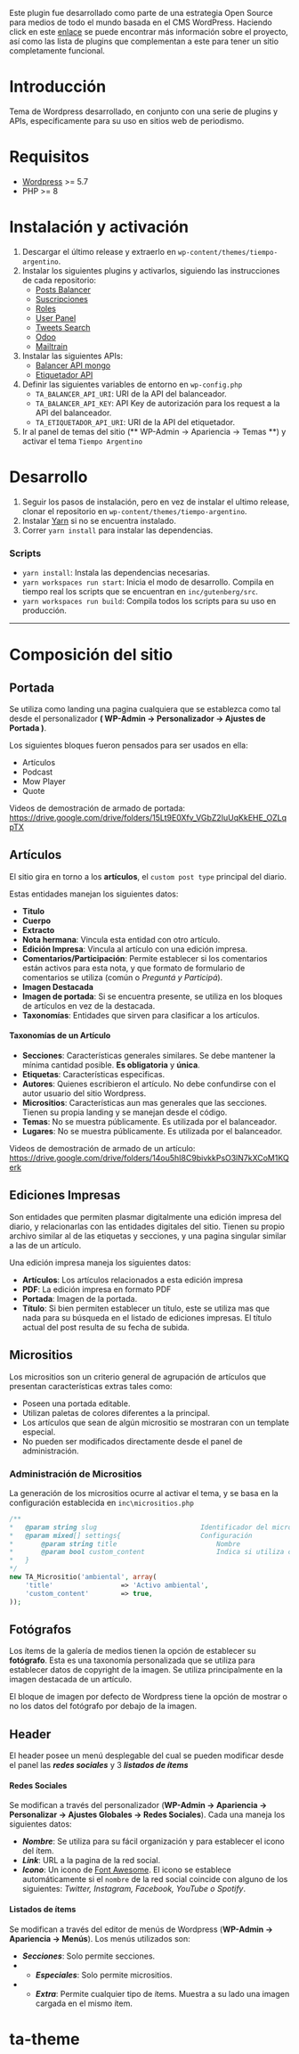 Este plugin fue desarrollado como parte de una estrategia Open Source para medios de todo el mundo basada en el CMS WordPress.
Haciendo click en este [enlace](https://tiempoar.com.ar/proyecto-colaborativo/) se puede encontrar más información sobre el proyecto, así como las lista de plugins que complementan a este para tener un sitio completamente funcional.

# Introducción

Tema de Wordpress desarrollado, en conjunto con una serie de plugins y APIs, específicamente para su uso en sitios web de periodismo.

# Requisitos

- [Wordpress](https://wordpress.org/download/) >= 5.7
- PHP >= 8

# Instalación y activación

1. Descargar el último release y extraerlo en `wp-content/themes/tiempo-argentino`.
2. Instalar los siguientes plugins y activarlos, siguiendo las instrucciones
de cada repositorio:
    - [Posts Balancer](https://github.com/TiempoArgentino/ta-content-balancer)
    - [Suscripciones](https://github.com/TiempoArgentino/ta-suscriptions)
    - [Roles](https://github.com/TiempoArgentino/ta-user-roles-extension)
    - [User Panel](https://github.com/TiempoArgentino/ta-user-panel)
    - [Tweets Search](https://github.com/TiempoArgentino/ta-tweets-search)
    - [Odoo](https://github.com/TiempoArgentino/ta-odoo)
    - [Mailtrain](https://github.com/TiempoArgentino/ta-mailtrain)
4. Instalar las siguientes APIs:
    - [Balancer API mongo](https://github.com/TiempoArgentino/ta-content-balancer-node-api)
    - [Etiquetador API](https://github.com/TiempoArgentino/ta-textrank-keyword-generator-api)
3. Definir las siguientes variables de entorno en `wp-config.php`
    - `TA_BALANCER_API_URI`: URI de la API del balanceador.
    - `TA_BALANCER_API_KEY`: API Key de autorización para los request a la API del balanceador.
    - `TA_ETIQUETADOR_API_URI`: URI de la API del etiquetador.
4. Ir al panel de temas del sitio (** WP-Admin -> Apariencia -> Temas **) y activar el tema `Tiempo Argentino`

# Desarrollo


1. Seguir los pasos de instalación, pero en vez de instalar el ultimo release,
clonar el repositorio en `wp-content/themes/tiempo-argentino`.
2. Instalar [Yarn](https://yarnpkg.com/getting-started/install#:~:text=the%20local%20ones%3A-,npm%20install%20-g%20yarn,-Once%20you%27ve%20followed) si no se encuentra instalado.
3. Correr `yarn install` para instalar las dependencias.

### Scripts
- `yarn install`: Instala las dependencias necesarias.
- `yarn workspaces run start`: Inicia el modo de desarrollo. Compila en tiempo
real los scripts que se encuentran en `inc/gutenberg/src`.
- `yarn workspaces run build`: Compila todos los scripts para su uso en producción.

--------------------
# Composición del sitio


## Portada

Se utiliza como landing una pagina cualquiera que se establezca como tal desde
el personalizador **( WP-Admin -> Personalizador -> Ajustes de Portada )**.

Los siguientes bloques fueron pensados para ser usados en ella:

-   Artículos
-   Podcast
-   Mow Player
-   Quote

Videos de demostración de armado de portada: https://drive.google.com/drive/folders/15Lt9E0Xfv_VGbZ2IuUqKkEHE_OZLqpTX

## Artículos

El sitio gira en torno a los **artículos**, el `custom post type` principal del
diario.

Estas entidades manejan los siguientes datos:

- **Titulo**
- **Cuerpo**
- **Extracto**
- **Nota hermana**: Vincula esta entidad con otro artículo.
- **Edición Impresa**: Vincula al artículo con una edición impresa.
- **Comentarios/Participación**: Permite establecer si los comentarios están activos para esta nota, y que formato de formulario de comentarios se utiliza (común o *Preguntá y Participá*).
- **Imagen Destacada**
- **Imagen de portada**: Si se encuentra presente, se utiliza en los bloques de artículos en vez de la destacada.
- **Taxonomías**: Entidades que sirven para clasificar a los artículos.

#### Taxonomías de un Artículo

- **Secciones**: Características generales similares. Se debe mantener la mínima cantidad posible. **Es obligatoria** y **única**.
- **Etiquetas**: Características especificas.
- **Autores**: Quienes escribieron el artículo. No debe confundirse con el autor
usuario del sitio Wordpress.
- **Micrositios**: Características aun mas generales que las secciones.
Tienen su propia landing y se manejan desde el código.
- **Temas**: No se muestra públicamente. Es utilizada por el balanceador.
- **Lugares**: No se muestra públicamente. Es utilizada por el balanceador.

Videos de demostración de armado de un artículo: https://drive.google.com/drive/folders/14ou5hI8C9bivkkPsO3lN7kXCoM1KQerk

## Ediciones Impresas

Son entidades que permiten plasmar digitalmente una edición impresa del diario, y relacionarlas con las entidades digitales del sitio. Tienen su propio archivo similar al de las etiquetas y secciones, y una pagina singular similar a las de un artículo.

Una edición impresa maneja los siguientes datos:

- **Artículos**: Los artículos relacionados a esta edición impresa
- **PDF**: La edición impresa en formato PDF
- **Portada**: Imagen de la portada.
- **Título**: Si bien permiten establecer un título, este se utiliza mas que nada para su búsqueda en el listado de ediciones impresas. El título actual del post resulta de su fecha de subida.

## Micrositios

Los micrositios son un criterio general de agrupación de artículos que presentan características extras tales como:

- Poseen una portada editable.
- Utilizan paletas de colores diferentes a la principal.
- Los artículos que sean de algún micrositio se mostraran con un template especial.
- No pueden ser modificados directamente desde el panel de administración.

### Administración de Micrositios
La generación de los micrositios ocurre al activar el tema, y se basa en la
configuración establecida en `inc\micrositios.php`

```php
/**
*   @param string slug                          Identificador del micrositio (slug del term que genera)
*   @param mixed[] settings{                    Configuración
*       @param string title                         Nombre
*       @param bool custom_content                  Indica si utiliza o no contenido personalizado editable desde el panel.
*   }
*/
new TA_Micrositio('ambiental', array(
    'title'                 => 'Activo ambiental',
    'custom_content'        => true,
));
```

## Fotógrafos

Los ítems de la galería de medios tienen la opción de establecer su
**fotógrafo**. Esta es una taxonomía personalizada que se utiliza para establecer
datos de copyright de la imagen. Se utiliza principalmente en la imagen destacada
de un artículo.

El bloque de imagen por defecto de Wordpress tiene la opción de mostrar o no
los datos del fotógrafo por debajo de la imagen.

## Header

El header posee un menú desplegable del cual se pueden modificar desde el panel las ***redes sociales*** y 3 ***listados de ítems***

#### Redes Sociales
Se modifican a través del personalizador (**WP-Admin -> Apariencia -> Personalizar -> Ajustes Globales -> Redes Sociales**). Cada una maneja los siguientes datos:

- ***Nombre***: Se utiliza para su fácil organización y para establecer el icono del ítem.
- ***Link***: URL a la pagina de la red social.
- ***Icono***: Un icono de [Font Awesome](https://fontawesome.com/). El icono se establece automáticamente si el `nombre` de la red social coincide con alguno de los siguientes: *Twitter, Instagram, Facebook, YouTube o Spotify*.

#### Listados de ítems
Se modifican a través del editor de menús de Wordpress (**WP-Admin -> Apariencia -> Menús**). Los menús utilizados son:

- ***Secciones***:  Solo permite secciones.
- - ***Especiales***:  Solo permite micrositios.
- - ***Extra***:  Permite cualquier tipo de ítems. Muestra a su lado una imagen cargada en el mismo ítem.
# ta-theme

